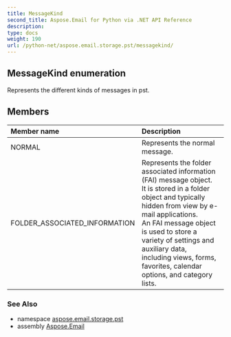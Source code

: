 ```yaml
---
title: MessageKind
second_title: Aspose.Email for Python via .NET API Reference
description: 
type: docs
weight: 190
url: /python-net/aspose.email.storage.pst/messagekind/
---
```


## MessageKind enumeration

Represents the different kinds of messages in pst.

## Members
| Member name | Description |
| :- | :- |
|NORMAL|Represents the normal message.|
|FOLDER_ASSOCIATED_INFORMATION|Represents the folder associated information (FAI) message object. <br/>            It is stored in a folder object and typically hidden from view by e-mail applications. <br/>            An FAI message object is used to store a variety of settings and auxiliary data, <br/>            including views, forms, favorites, calendar options, and category lists.|

### See Also

* namespace [aspose.email.storage.pst](/email/python-net/aspose.email.storage.pst/)
* assembly [Aspose.Email](/email/python-net/)

